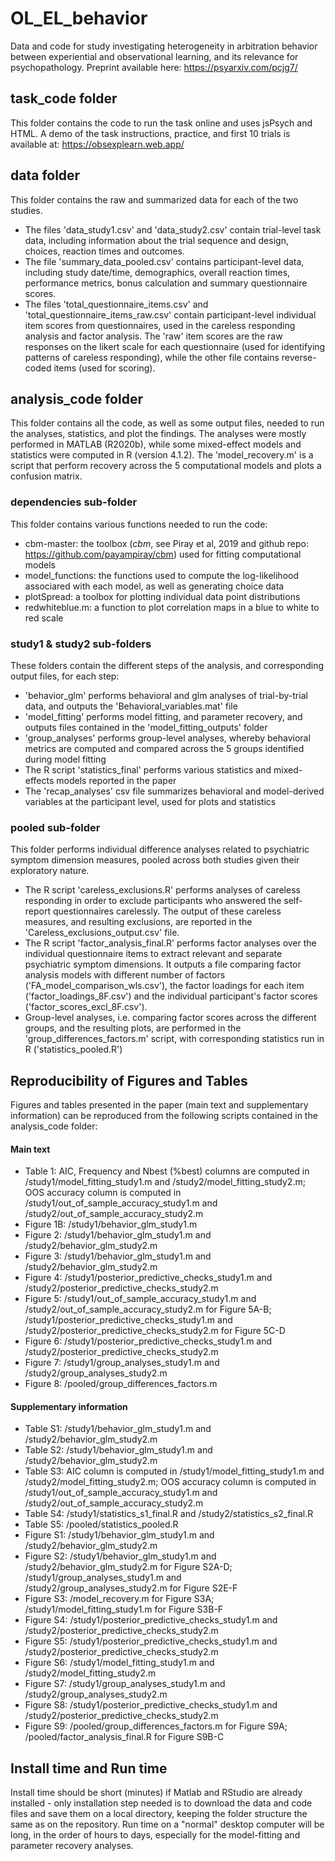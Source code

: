 # OL_EL_behavior
Data and code for study investigating heterogeneity in arbitration behavior between experiential and observational learning, and its relevance for psychopathology. Preprint available here: https://psyarxiv.com/pcjg7/

## task_code folder
This folder contains the code to run the task online and uses jsPsych and HTML. A demo of the task instructions, practice, and first 10 trials is available at: https://obsexplearn.web.app/

## data folder
This folder contains the raw and summarized data for each of the two studies.
- The files 'data_study1.csv' and 'data_study2.csv' contain trial-level task data, including information about the trial sequence and design, choices, reaction times and outcomes.
- The file 'summary_data_pooled.csv' contains participant-level data, including study date/time, demographics, overall reaction times, performance metrics, bonus calculation and summary questionnaire scores.
- The files 'total_questionnaire_items.csv' and 'total_questionnaire_items_raw.csv' contain participant-level individual item scores from questionnaires, used in the careless responding analysis and factor analysis. The 'raw' item scores are the raw responses on the likert scale for each questionnaire (used for identifying patterns of careless responding), while the other file contains reverse-coded items (used for scoring).

## analysis_code folder
This folder contains all the code, as well as some output files, needed to run the analyses, statistics, and plot the findings. The analyses were mostly performed in MATLAB (R2020b), while some mixed-effect models and statistics were computed in R (version 4.1.2).
The 'model_recovery.m' is a script that perform recovery across the 5 computational models and plots a confusion matrix.

### dependencies sub-folder
This folder contains various functions needed to run the code:
- cbm-master: the toolbox (_cbm_, see Piray et al, 2019 and github repo: https://github.com/payampiray/cbm) used for fitting computational models
- model_functions: the functions used to compute the log-likelihood associared with each model, as well as generating choice data
- plotSpread: a toolbox for plotting individual data point distributions
- redwhiteblue.m: a function to plot correlation maps in a blue to white to red scale

### study1 & study2 sub-folders
These folders contain the different steps of the analysis, and corresponding output files, for each step:
- 'behavior_glm' performs behavioral and glm analyses of trial-by-trial data, and outputs the 'Behavioral_variables.mat' file
- 'model_fitting' performs model fitting, and parameter recovery, and outputs files contained in the 'model_fitting_outputs' folder
- 'group_analyses' performs group-level analyses, whereby behavioral metrics are computed and compared across the 5 groups identified during model fitting
- The R script 'statistics_final' performs various statistics and mixed-effects models reported in the paper
- The 'recap_analyses' csv file summarizes behavioral and model-derived variables at the participant level, used for plots and statistics

### pooled sub-folder
This folder performs individual difference analyses related to psychiatric symptom dimension measures, pooled across both studies given their exploratory nature.
- The R script 'careless_exclusions.R' performs analyses of careless responding in order to exclude participants who answered the self-report questionnaires carelessly. The output of these careless measures, and resulting exclusions, are reported in the 'Careless_exclusions_output.csv' file.
- The R script 'factor_analysis_final.R' performs factor analyses over the individual questionnaire items to extract relevant and separate psychiatric symptom dimensions. It outputs a file comparing factor analysis models with different number of factors ('FA_model_comparison_wls.csv'), the factor loadings for each item ('factor_loadings_8F.csv') and the individual participant's factor scores ('factor_scores_excl_8F.csv').
- Group-level analyses, i.e. comparing factor scores across the different groups, and the resulting plots, are performed in the 'group_differences_factors.m' script, with corresponding statistics run in R ('statistics_pooled.R')

## Reproducibility of Figures and Tables
Figures and tables presented in the paper (main text and supplementary information) can be reproduced from the following scripts contained in the analysis_code folder:
#### Main text
- Table 1: AIC, Frequency and Nbest (%best) columns are computed in /study1/model_fitting_study1.m and /study2/model_fitting_study2.m; OOS accuracy column is computed in /study1/out_of_sample_accuracy_study1.m and /study2/out_of_sample_accuracy_study2.m
- Figure 1B: /study1/behavior_glm_study1.m
- Figure 2: /study1/behavior_glm_study1.m and /study2/behavior_glm_study2.m
- Figure 3: /study1/behavior_glm_study1.m and /study2/behavior_glm_study2.m
- Figure 4: /study1/posterior_predictive_checks_study1.m and /study2/posterior_predictive_checks_study2.m
- Figure 5: /study1/out_of_sample_accuracy_study1.m and /study2/out_of_sample_accuracy_study2.m for Figure 5A-B; /study1/posterior_predictive_checks_study1.m and /study2/posterior_predictive_checks_study2.m for Figure 5C-D
- Figure 6: /study1/posterior_predictive_checks_study1.m and /study2/posterior_predictive_checks_study2.m
- Figure 7: /study1/group_analyses_study1.m and /study2/group_analyses_study2.m
- Figure 8: /pooled/group_differences_factors.m
#### Supplementary information
- Table S1: /study1/behavior_glm_study1.m and /study2/behavior_glm_study2.m
- Table S2: /study1/behavior_glm_study1.m and /study2/behavior_glm_study2.m
- Table S3: AIC column is computed in /study1/model_fitting_study1.m and /study2/model_fitting_study2.m; OOS accuracy column is computed in /study1/out_of_sample_accuracy_study1.m and /study2/out_of_sample_accuracy_study2.m
- Table S4: /study1/statistics_s1_final.R and /study2/statistics_s2_final.R
- Table S5: /pooled/statistics_pooled.R
- Figure S1: /study1/behavior_glm_study1.m and /study2/behavior_glm_study2.m
- Figure S2: /study1/behavior_glm_study1.m and /study2/behavior_glm_study2.m for Figure S2A-D; /study1/group_analyses_study1.m and /study2/group_analyses_study2.m for Figure S2E-F
- Figure S3: /model_recovery.m for Figure S3A; /study1/model_fitting_study1.m for Figure S3B-F
- Figure S4: /study1/posterior_predictive_checks_study1.m and /study2/posterior_predictive_checks_study2.m
- Figure S5: /study1/posterior_predictive_checks_study1.m and /study2/posterior_predictive_checks_study2.m
- Figure S6: /study1/model_fitting_study1.m and /study2/model_fitting_study2.m
- Figure S7: /study1/group_analyses_study1.m and /study2/group_analyses_study2.m
- Figure S8: /study1/posterior_predictive_checks_study1.m and /study2/posterior_predictive_checks_study2.m
- Figure S9: /pooled/group_differences_factors.m for Figure S9A; /pooled/factor_analysis_final.R for Figure S9B-C

## Install time and Run time
Install time should be short (minutes) if Matlab and RStudio are already installed - only installation step needed is to download the data and code files and save them on a local directory, keeping the folder structure the same as on the repository. Run time on a "normal" desktop computer will be long, in the order of hours to days, especially for the model-fitting and parameter recovery analyses.


